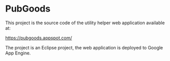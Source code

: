 # PubGoods
This project is the source code of the utility helper web application available at:

https://pubgoods.appspot.com/

The project is an Eclipse project, the  web application is deployed to Google App Engine.
